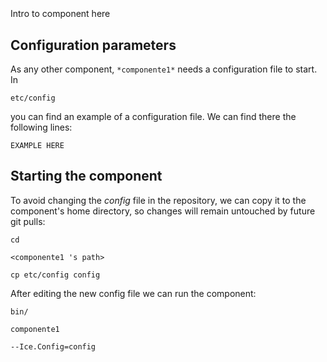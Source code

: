 ```
```
#
``` componente1
```
Intro to component here


## Configuration parameters
As any other component,
``` *componente1* ```
needs a configuration file to start. In

    etc/config

you can find an example of a configuration file. We can find there the following lines:

    EXAMPLE HERE


## Starting the component
To avoid changing the *config* file in the repository, we can copy it to the component's home directory, so changes will remain untouched by future git pulls:

    cd

``` <componente1 's path> ```

    cp etc/config config

After editing the new config file we can run the component:

    bin/

```componente1 ```

    --Ice.Config=config
